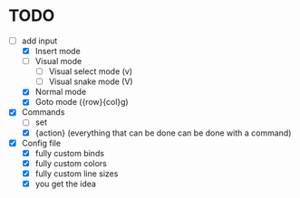 # TODO
- [ ] add input
    - [x] Insert mode
    - [ ] Visual mode
        - [ ] Visual select mode (v)
        - [ ] Visual snake mode (V)
    - [x] Normal mode
    - [x] Goto mode ({row}{col}g)
- [x] Commands
    - [ ] set 
    - [x] {action} (everything that can be done can be done with a command)
- [x] Config file
    - [x] fully custom binds
    - [x] fully custom colors
    - [x] fully custom line sizes
    - [x] you get the idea
